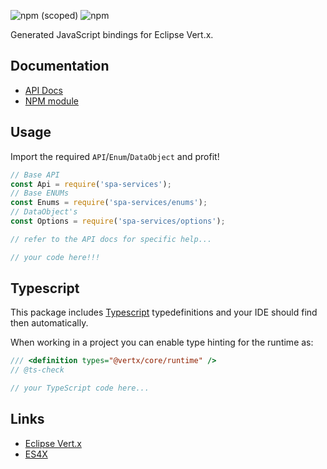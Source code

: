 ![npm (scoped)](https://img.shields.io/npm/v/spa-services.svg)
![npm](https://img.shields.io/npm/l/spa-services.svg)

Generated JavaScript bindings for Eclipse Vert.x.

## Documentation

* [API Docs](https://reactiverse.io/es4x/spa-services)
* [NPM module](https://www.npmjs.com/package/spa-services)

## Usage

Import the required `API`/`Enum`/`DataObject` and profit!

```js
// Base API
const Api = require('spa-services');
// Base ENUMs
const Enums = require('spa-services/enums');
// DataObject's
const Options = require('spa-services/options');

// refer to the API docs for specific help...

// your code here!!!

```

## Typescript

This package includes [Typescript](http://www.typescriptlang.org/) typedefinitions and your IDE should find then automatically.

When working in a project you can enable type hinting for the runtime as:

```js
/// <definition types="@vertx/core/runtime" />
// @ts-check

// your TypeScript code here...
```

## Links

* [Eclipse Vert.x](https://vertx.io)
* [ES4X](https://reactiverse.io/es4x)
